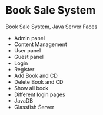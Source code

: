 # Book Sale System
Book Sale System, Java Server Faces

* Admin panel 
* Content Management
* User panel 
* Guest panel 
* Login
* Register 
* Add Book and CD
* Delete Book and CD 
* Show all book
* Different login pages 
* JavaDB 
* Glassfish Server

